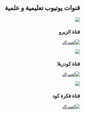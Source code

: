 ## <div dir="rtl"> قنوات يوتيوب تعليمية و علمية </div>

<div dir="rtl" style="border-radius: 50%;">
    <img src="https://yt3.ggpht.com/ytc/AKedOLTHKPaCC8X70K4JHAeg_05JFL98z_wbnAPzWrgKIg=s88-c-k-c0x00ffffff-no-rj">
</div>

### <div dir="rtl">قناة الزيرو</div>
[<div dir="rtl">![اشتراك](https://img.shields.io/youtube/channel/subscribers/UCSNkfKl4cU-55Nm-ovsvOHQ?style=social) </div>](https://www.youtube.com/channel/ElzeroInfo?sub_confirmation=1)

<div dir="rtl" style="border-radius: 50%;">
    <img src="https://yt3.ggpht.com/ytc/AKedOLRNmshPf6v6mRk8BmQXdEkkQeajrg6S8twKVkqIfw=s88-c-k-c0xffffffff-no-rj-mo">
</div>

### <div dir="rtl">قناة كودزيلا</div>
[<div dir="rtl">![اشتراك](https://img.shields.io/youtube/channel/subscribers/UCveX_0uBOHVHbpV838OGXVA?style=social) </div>](https://www.youtube.com/c/Codezilla?sub_confirmation=1)

<div dir="rtl" style="border-radius: 50%;">
    <img src="https://yt3.ggpht.com/itA4b40Yup_57LxT0sOY2Oe3SsR6huUebw7PIb3N7eCnQ8LfAVsa5PQc3o6agiM5VqXMnjQJ=s88-c-k-c0x00ffffff-no-rj">
</div>

### <div dir="rtl">قناة فكرة كود</div>
[<div dir="rtl">![اشتراك](https://img.shields.io/youtube/channel/subscribers/UC6R3NoVUNSzp1LpdntKDXfg?style=social) </div>](https://www.youtube.com/channel/UC6R3NoVUNSzp1LpdntKDXfg?sub_confirmation=1)
